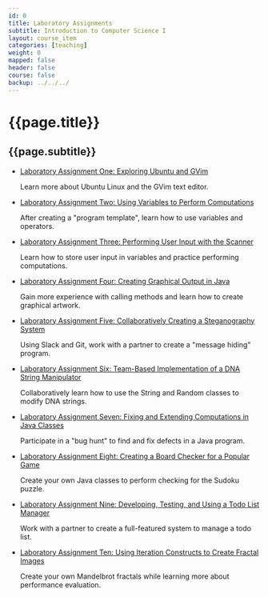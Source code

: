 ```yaml
---
id: 0
title: Laboratory Assignments
subtitle: Introduction to Computer Science I
layout: course_item
categories: [teaching]
weight: 0
mapped: false
header: false
course: false
backup: ../../../
---
```


# {{page.title}}

## {{page.subtitle}}

<ul>

<li><a href="{{site.baseurl}}teaching/cs111S2016/provide/labs/lab1/cs111S2016_lab01.pdf">Laboratory Assignment One: Exploring Ubuntu and GVim</a> <p>Learn more about Ubuntu Linux and the GVim text editor.</p>

<li><a href="{{site.baseurl}}teaching/cs111S2016/provide/labs/lab2/cs111S2016_lab02.pdf">Laboratory Assignment Two: Using Variables to Perform Computations</a> <p>After creating a "program template", learn how to use variables and operators.</p>

<li><a href="{{site.baseurl}}teaching/cs111S2016/provide/labs/lab3/cs111S2016_lab03.pdf">Laboratory Assignment Three: Performing User Input with the Scanner</a> <p>Learn how to store user input in variables and practice performing computations.</p>

<li><a href="{{site.baseurl}}teaching/cs111S2016/provide/labs/lab4/cs111S2016_lab04.pdf">Laboratory Assignment Four: Creating Graphical Output in Java</a> <p>Gain more experience with calling methods and learn how to create graphical artwork.</p>

<li><a href="{{site.baseurl}}teaching/cs111S2016/provide/labs/lab5/cs111S2016_lab05.pdf">Laboratory Assignment Five: Collaboratively Creating a Steganography System</a> <p>Using Slack and Git, work with a partner to create a "message hiding" program.</p>

<li><a href="{{site.baseurl}}teaching/cs111S2016/provide/labs/lab6/cs111S2016_lab06.pdf">Laboratory Assignment Six: Team-Based Implementation of a DNA String Manipulator</a> <p>Collaboratively learn how to use the String and Random classes to modify DNA strings.</p>

<li><a href="{{site.baseurl}}teaching/cs111S2016/provide/labs/lab7/cs111S2016_lab07.pdf">Laboratory Assignment Seven: Fixing and Extending Computations in Java Classes</a> <p>Participate in a "bug hunt" to find and fix defects in a Java program.</p>

<li><a href="{{site.baseurl}}teaching/cs111S2016/provide/labs/lab8/cs111S2016_lab08.pdf">Laboratory Assignment Eight:
Creating a Board Checker for a Popular Game</a> <p>Create your own Java classes to perform checking for the Sudoku
puzzle.</p>

<li><a href="{{site.baseurl}}teaching/cs111S2016/provide/labs/lab9/cs111S2016_lab09.pdf">Laboratory Assignment Nine: Developing, Testing, and Using a Todo List Manager</a> <p>Work with a partner to create a full-featured system to manage a todo list.</p>

<li><a href="{{site.baseurl}}teaching/cs111S2016/provide/labs/lab10/cs111S2016_lab10.pdf">Laboratory Assignment Ten: Using Iteration Constructs to Create Fractal Images</a> <p>Create your own Mandelbrot fractals while learning more about performance evaluation.</p>

</ul>


